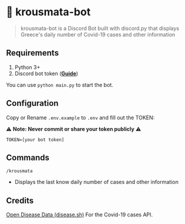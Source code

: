 # 🤖 krousmata-bot
> krousmata-bot is a Discord Bot built with discord.py that displays Greece's daily number of Covid-19 cases and other information

## Requirements

1. Python 3+
2. Discord bot token (**[Guide](https://discordpy.readthedocs.io/en/latest/discord.html)**)

You can use `python main.py` to start the bot.

## Configuration

Copy or Rename `.env.example` to `.env` and fill out the TOKEN:

⚠ **Note: Never commit or share your token publicly** ⚠️

```.env
TOKEN=[your bot token]
```

## Commands
`/krousmata`

* Displays the last know daily number of cases and other information

## Credits

[Open Disease Data (disease.sh)](https://disease.sh/) For the Covid-19 cases API.